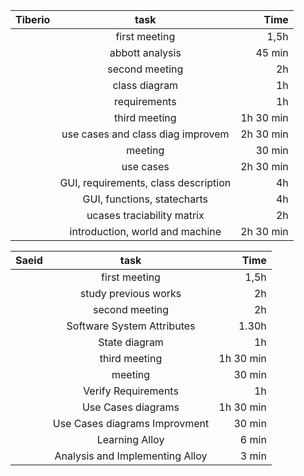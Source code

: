 | Tiberio       | task          | Time  |
| ------------- |:-------------:| -----:|
|      | first meeting | 1,5h  |
|     | abbott analysis |   45 min |
|     | second meeting |   2h |
|     | class diagram | 1h |
|     | requirements  | 1h |
|     | third meeting | 1h 30 min |
|     | use cases and class diag improvem    | 2h 30 min |
|     | meeting   | 30 min|
|     | use cases | 2h 30 min |
|     | GUI, requirements, class description | 4h |
|     | GUI, functions, statecharts | 4h |
|     | ucases traciability matrix | 2h |
|     | introduction, world and machine | 2h 30 min |



| Saeid       | task          | Time  |
| ------------- |:-------------:| -----:|
|      | first meeting| 1,5h  |
|      | study previous works| 2h  |
|      | second meeting |   2h |
|      | Software System Attributes  | 1.30h |
|      | State diagram | 1h |
|      | third meeting | 1h 30 min |
|      | meeting | 30 min|
|      | Verify Requirements | 1h |
|      | Use Cases diagrams | 1h 30 min|
|      | Use Cases diagrams Improvment| 30 min|
|      | Learning Alloy | 6 min|
|      | Analysis and Implementing Alloy | 3 min|
